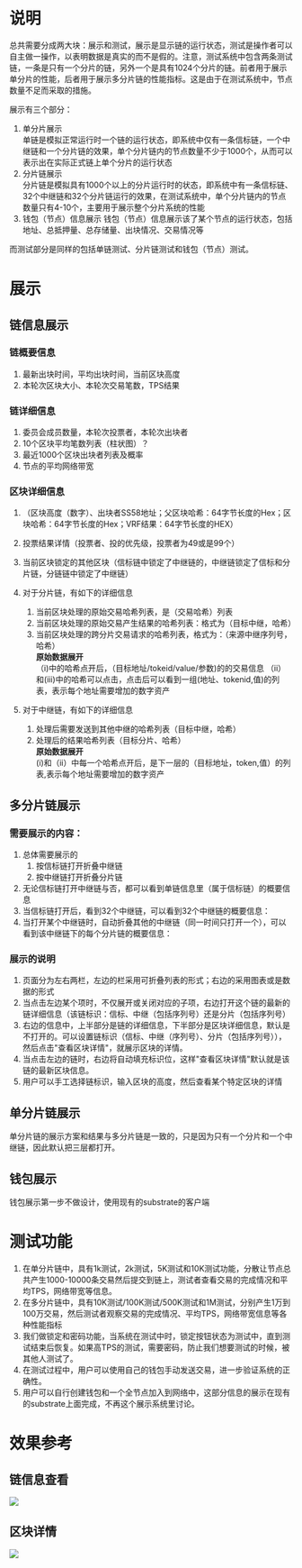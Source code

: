 # 说明
总共需要分成两大块：展示和测试，展示是显示链的运行状态，测试是操作者可以自主做一操作，以表明数据是真实的而不是假的。注意，测试系统中包含两条测试链，一条是只有一个分片的链，另外一个是具有1024个分片的链。前者用于展示单分片的性能，后者用于展示多分片链的性能指标。这是由于在测试系统中，节点数量不足而采取的措施。

展示有三个部分：
1. 单分片展示  
  单链是模拟正常运行时一个链的运行状态，即系统中仅有一条信标链，一个中继链和一个分片链的效果，单个分片链内的节点数量不少于1000个，从而可以表示出在实际正式链上单个分片的运行状态
2. 分片链展示  
   分片链是模拟具有1000个以上的分片运行时的状态，即系统中有一条信标链、32个中继链和32个分片链运行的效果，在测试系统中，单个分片链内的节点数量只有4-10个，主要用于展示整个分片系统的性能
3. 钱包（节点）信息展示
   钱包（节点）信息展示该了某个节点的运行状态，包括地址、总抵押量、总存储量、出块情况、交易情况等

而测试部分是同样的包括单链测试、分片链测试和钱包（节点）测试。



# 展示
## 链信息展示
### 链概要信息
   1. 最新出块时间，平均出块时间，当前区块高度
   2. 本轮次区块大小、本轮次交易笔数，TPS结果
### 链详细信息
   1. 委员会成员数量，本轮次投票者，本轮次出块者
   4. 10个区块平均笔数列表（柱状图）？
   5. 最近1000个区块出块者列表及概率
   6. 节点的平均网络带宽
### 区块详细信息
   1. （区块高度（数字）、出块者SS58地址；父区块哈希：64字节长度的Hex；区块哈希：64字节长度的Hex；VRF结果：64字节长度的HEX）
   2. 投票结果详情（投票者、投的优先级，投票者为49或是99个）
   3. 当前区块锁定的其他区块（信标链中锁定了中继链的，中继链锁定了信标和分片链，分链链中锁定了中继链）
   4. 对于分片链，有如下的详细信息
      1. 当前区块处理的原始交易哈希列表，是（交易哈希）列表
      2. 当前区块处理的原始交易产生结果的哈希列表：格式为（目标中继，哈希）
      3. 当前区块处理的跨分片交易请求的哈希列表，格式为：（来源中继序列号，哈希）  
        **原始数据展开**  
         （i)中的哈希点开后，（目标地址/tokeid/value/参数)的的交易信息
        （ii）和(iii)中的哈希可以点击，点击后可以看到一组(地址、tokenid,值)的列表，表示每个地址需要增加的数字资产
     
   5. 对于中继链，有如下的详细信息
      1. 处理后需要发送到其他中继的哈希列表（目标中继，哈希）
      2. 处理后的结果哈希列表（目标分片、哈希）  
      **原始数据展开**  
        (i)和（ii）中每一个哈希点开后，是下一层的（目标地址，token,值）的列表,表示每个地址需要增加的数字资产
  
##  多分片链展示
### 需要展示的内容：

1. 总体需要展示的
   1. 按信标链打开折叠中继链
   2. 按中继链打开折叠分片链
2. 无论信标链打开中继链与否，都可以看到单链信息里（属于信标链）的概要信息
3. 当信标链打开后，看到32个中继链，可以看到32个中继链的概要信息：
4. 当打开某个中继链时，自动折叠其他的中继链（同一时间只打开一个），可以看到该中继链下的每个分片链的概要信息：

### 展示的说明
1. 页面分为左右两栏，左边的栏采用可折叠列表的形式；右边的采用图表或是数据的形式
2. 当点击左边某个项时，不仅展开或关闭对应的子项，右边打开这个链的最新的链详细信息（该链标识：信标、中继（包括序列号）还是分片（包括序列号）
3. 右边的信息中，上半部分是链的详细信息，下半部分是区块详细信息，默认是不打开的。可以设置链标识（信标、中继（序列号）、分片（包括序列号）），然后点击"查看区块详情"，就展示区块的详情。
4. 当点击左边的链时，右边将自动填充标识位，这样"查看区块详情"默认就是该链的最新区块信息。
5. 用户可以手工选择链标识，输入区块的高度，然后查看某个特定区块的详情



## 单分片链展示    
单分片链的展示方案和结果与多分片链是一致的，只是因为只有一个分片和一个中继链，因此默认把三层都打开。

## 钱包展示
钱包展示第一步不做设计，使用现有的substrate的客户端

# 测试功能
1. 在单分片链中，具有1k测试，2k测试，5K测试和10K测试功能，分散让节点总共产生1000-10000条交易然后提交到链上，测试者查看交易的完成情况和平均TPS，网络带宽等信息。
2. 在多分片链中，具有10K测试/100K测试/500K测试和1M测试，分别产生1万到100万交易，然后测试者观察交易的完成情况、平均TPS，网络带宽信息等各种性能指标
3. 我们做锁定和密码功能，当系统在测试中时，锁定按钮状态为测试中，直到测试结束后恢复。如果高TPS的测试，需要密码，防止我们想要测试的时候，被其他人测试了。
4. 在测试过程中，用户可以使用自己的钱包手动发送交易，进一步验证系统的正确性。
5. 用户可以自行创建钱包和一个全节点加入到网络中，这部分信息的展示在现有的substrate上面完成，不再这个展示系统里讨论。


# 效果参考
## 链信息查看
![](chain.png)
## 区块详情
![](block.jpg)